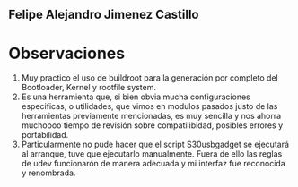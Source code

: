 ## Felipe Alejandro Jimenez Castillo

# Observaciones
1. Muy practico el uso de buildroot para la generación por completo del Bootloader, Kernel y rootfile system.
2. Es una herramienta que, si bien obvia mucha configuraciones especificas, o utilidades, que vimos en modulos pasados justo de las herramientas previamente mencionadas, es muy sencilla y nos ahorra muchoooo tiempo de revisión sobre compatilibidad, posibles errores y portabilidad.
3. Particularmente no pude hacer que el script S30usbgadget se ejecutará al arranque, tuve que ejecutarlo manualmente. Fuera de ello las reglas de udev funcionarón de manera adecuada y mi interfaz fue reconocida y renombrada.
